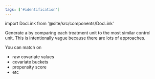 ```yaml
---
tags: ['#identification']
---
```


import DocLink from '@site/src/components/DocLink'

 

Generate a <DocLink to="pseudodataset"/> by comparing each treatment unit to the most similar control unit. This is intentionally vague because there are lots of approaches.

You can match on
- raw covariate values
- covariate buckets
- propensity score
- etc